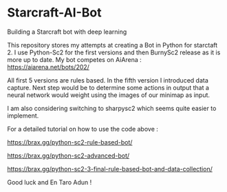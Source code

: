 # Starcraft-AI-Bot
Building a Starcraft bot with deep learning

This repository stores my attempts at creating a Bot in Python for starctaft 2. I use Python-Sc2 for the first versions and then BurnySc2 release as it is more up to date. My bot competes on AiArena : https://aiarena.net/bots/202/ 

All first 5 versions are rules based. In the fifth version I introduced data capture. Next step would be to determine some actions in output that a neural network would weight using the images of our minimap as input. 

I am also considering switching to sharpysc2 which seems quite easier to implement. 

For a detailed tutorial on how to use the code above : 

https://brax.gg/python-sc2-rule-based-bot/

https://brax.gg/python-sc2-advanced-bot/

https://brax.gg/python-sc2-3-final-rule-based-bot-and-data-collection/

Good luck and En Taro Adun !



